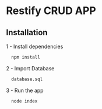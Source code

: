 
# Restify CRUD APP
## Installation

1 - Install dependencies 

```bash
  npm install
```
2 - Import Database
```bash
  database.sql
```
3 - Run the app
```bash
  node index
```
